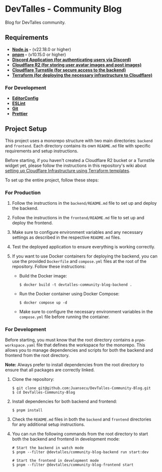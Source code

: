 # DevTalles - Community Blog

Blog for DevTalles community.

## Requirements

- **[Node.js](https://nodejs.org/) -** (v22.18.0 or higher)
- **[pnpm](https://pnpm.io/) -** (v10.15.0 or higher)
- **[Discord Application (for authenticating users via Discord)](https://github.com/Juansecu/DevTalles-Community-Blog/wiki/setting-up-discord-oauth2)**
- **[Cloudflare R2 (for storing user avatar images and post images)](https://developers.cloudflare.com/r2/)**
- **[Cloudflare Turnstile (for secure access to the backend)](https://developers.cloudflare.com/turnstile/get-started/)**
- **[Terraform (for deploying the necessary infrastructure to Cloudflare)](https://developer.hashicorp.com/terraform)**

### For Development

- **[EditorConfig](https://editorconfig.org/)**
- **[ESLint](https://eslint.org/)**
- **[Git](https://git-scm.com/)**
- **[Prettier](https://prettier.io/)**

## Project Setup

This project uses a monorepo structure with two main directories:
`backend` and `frontend`. Each directory contains its own `README.md` file
with specific requirements and setup instructions.

Before starting, if you haven't created a Cloudflare R2 bucket
or a Turnstile widget yet, please follow the instructions
in this repository's wiki
about [setting up Cloudflare Infrastructure using Terraform templates](https://github.com/Juansecu/DevTalles-Community-Blog/wiki/setting-up-cloudflare-infrastructure#using-terraform-templates-recommended).

To set up the entire project, follow these steps:

### For Production

1. Follow the instructions in the `backend/README.md` file to set up and deploy
   the backend.
2. Follow the instructions in the `frontend/README.md` file to set up and deploy
   the frontend.
3. Make sure to configure environment variables and any necessary settings
   as described in the respective `README.md` files.
4. Test the deployed application to ensure everything is working correctly.
5. If you want to use Docker containers for deploying the backend,
   you can use the provided `Dockerfile` and `compose.yml` files
   at the root of the repository. Follow these instructions:

    - Build the Docker image:

        ```console
        $ docker build -t devtalles-community-blog-backend .
        ```

    - Run the Docker container using Docker Compose:

        ```console
        $ docker compose up -d
        ```

    - Make sure to configure the necessary environment variables in the
      `compose.yml` file before running the container.

### For Development

Before starting, you must know that the root directory
contains a `pnpm-workspace.yaml` file that defines the workspace for the
monorepo. This allows you to manage dependencies and scripts for both the
backend and frontend from the root directory.

**Note:** Always prefer to install dependencies from the root directory to ensure
that all packages are correctly linked.

1. Clone the repository:

    ```console
    $ git clone git@github.com:Juansecu/DevTalles-Community-Blog.git
    $ cd DevTalles-Community-Blog
    ```

2. Install dependencies for both backend and frontend:

    ```console
    $ pnpm install
    ```

3. Check the `README.md` files in both the `backend` and `frontend` directories
   for any additional setup instructions.
4. You can run the following commands from the root directory to start both
   the backend and frontend in development mode:

    ```console
    # Start the backend in watch mode
    $ pnpm --filter @devtalles/community-blog-backend run start:dev

    # Start the frontend in development mode
    $ pnpm --filter @devtalles/community-blog-frontend start
    ```
